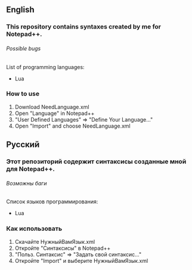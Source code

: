 <h2>English</h2>
<h3>This repository contains syntaxes created by me for Notepad++.</h3>
<h6>Possible bugs</h6>

List of programming languages:
<ul>
<li>Lua</li>
</ul>

<h3>How to use</h3>
<ol>
  <li>Download NeedLanguage.xml</li>
  <li>Open "Language" in Notepad++</li>
  <li>"User Defined Languages" => "Define Your Language..."</li>
  <li>Open "Import" and choose NeedLanguage.xml</li>
</ol>

<h2>Русский</h2>
<h3>Этот репозиторий содержит синтаксисы созданные мной для Notepad++.</h3>
<h6>Возможны баги</h6>

Список языков программирования:
<ul>
<li>Lua</li>
</ul>

<h3>Как использовать</h3>
<ol>
  <li>Скачайте НужныйВамЯзык.xml</li>
  <li>Откройте "Синтаксисы" в Notepad++</li>
  <li>"Польз. Синтаксис" => "Задать свой синтаксис..."</li>
  <li>Откройте "Import" и выберите НужныйВамЯзык.xml</li>
</ol>
